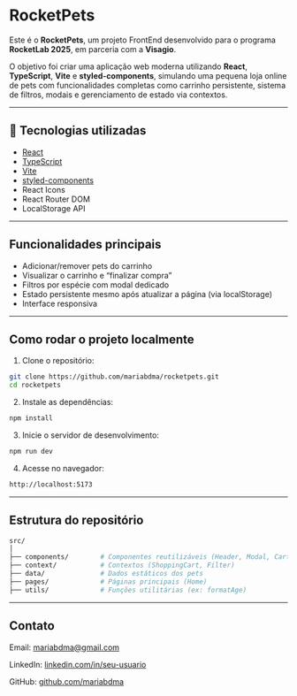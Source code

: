 # RocketPets

Este é o **RocketPets**, um projeto FrontEnd desenvolvido para o programa **RocketLab 2025**, em parceria com a **Visagio**.

O objetivo foi criar uma aplicação web moderna utilizando **React**, **TypeScript**, **Vite** e **styled-components**, simulando uma pequena loja online de pets com funcionalidades completas como carrinho persistente, sistema de filtros, modais e gerenciamento de estado via contextos.

---

## 🚀 Tecnologias utilizadas

- [React](https://reactjs.org/)
- [TypeScript](https://www.typescriptlang.org/)
- [Vite](https://vitejs.dev/)
- [styled-components](https://styled-components.com/)
- React Icons
- React Router DOM
- LocalStorage API

---

## Funcionalidades principais

- Adicionar/remover pets do carrinho
- Visualizar o carrinho e “finalizar compra”
- Filtros por espécie com modal dedicado
- Estado persistente mesmo após atualizar a página (via localStorage)
- Interface responsiva
  
---

## Como rodar o projeto localmente

1. Clone o repositório:

```bash
git clone https://github.com/mariabdma/rocketpets.git
cd rocketpets
```

2. Instale as dependências:

```bash
npm install
```

3. Inicie o servidor de desenvolvimento:
```bash
npm run dev
```

4. Acesse no navegador:
```bash
http://localhost:5173
```

---

## Estrutura do repositório
```bash
src/
│
├── components/        # Componentes reutilizáveis (Header, Modal, CartCard etc.)
├── context/           # Contextos (ShoppingCart, Filter)
├── data/              # Dados estáticos dos pets
├── pages/             # Páginas principais (Home)
├── utils/             # Funções utilitárias (ex: formatAge)
```

---

## Contato
Email: mariabdma@gmail.com

LinkedIn: [linkedin.com/in/seu-usuario](https://linkedin.com/in/seu-usuario)

GitHub: [github.com/mariabdma](github.com/mariabdma)
